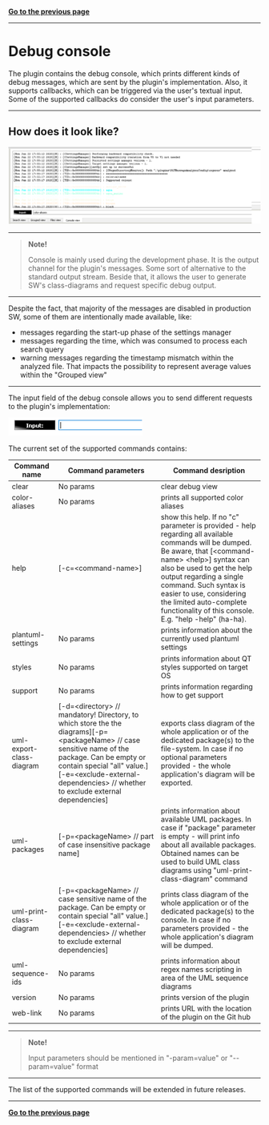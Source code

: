 [**Go to the previous page**](../../README.md)

----

# Debug console

The plugin contains the debug console, which prints different kinds of debug messages, which are sent by the plugin's implementation. 
Also, it supports callbacks, which can be triggered via the user's textual input.
Some of the supported callbacks do consider the user's input parameters.

----

## How does it look like?

![Screenshot of the "Debug console" appearance](./debug_console_appearance.png)

----

> **Note!**
>
> Console is mainly used during the development phase. 
> It is the output channel for the plugin's messages. Some sort of alternative to the standard output stream.
> Beside that, it allows the user to generate SW's class-diagrams and request specific debug output.

----

Despite the fact, that majority of the messages are disabled in production SW, some of them are intentionally made available, like:
- messages regarding the start-up phase of the settings manager
- messages regarding the time, which was consumed to process each search query
- warning messages regarding the timestamp mismatch within the analyzed file. That impacts the possibility to represent average values within the "Grouped view"

----

The input field of the debug console allows you to send different requests to the plugin's implementation:

![Screenshot of the "Debug console" input field](./debug_console_input.png)

The current set of the supported commands contains:

| Command name | Command parameters | Command desription |
| --- | --- | --- |
| clear | No params | clear debug view |
| color-aliases | No params | prints all supported color aliases |
| help | [-c=&lt;command-name&gt;] | show this help. If no "c" parameter is provided - help regarding all available commands will be dumped. Be aware, that [&lt;command-name&gt; &lt;help&gt;] syntax can also be used to get the help output regarding a single command. Such syntax is easier to use, considering the limited auto-complete functionality of this console. E.g. "help -help" (ha-ha). |
| plantuml-settings | No params | prints information about the currently used plantuml settings |
| styles | No params | prints information about QT styles supported on target OS |
| support | No params | prints information regarding how to get support |
| uml-export-class-diagram | [-d=&lt;directory&gt; // mandatory! Directory, to which store the the diagrams][-p=&lt;packageName&gt; // case sensitive name of the package. Can be empty or contain special "all" value.][-e=&lt;exclude-external-dependencies&gt; // whether to exclude external dependencies] | exports class diagram of the whole application or of the dedicated package(s) to the file-system. In case if no optional parameters provided - the whole application's diagram will be exported.
| uml-packages | [-p=&lt;packageName&gt; // part of case insensitive package name] | prints information about available UML packages. In case if "package" parameter is empty - will print info about all available packages. Obtained names can be used to build UML class diagrams using "uml-print-class-diagram" command |
| uml-print-class-diagram | [-p=&lt;packageName&gt; // case sensitive name of the package. Can be empty or contain special "all" value.][-e=&lt;exclude-external-dependencies&gt; // whether to exclude external dependencies] | prints class diagram of the whole application or of the dedicated package(s) to the console. In case if no parameters provided - the whole application's diagram will be dumped. |
| uml-sequence-ids | No params | prints information about regex names scripting in area of the UML sequence diagrams |
| version | No params | prints version of the plugin |
| web-link | No params | prints URL with the location of the plugin on the Git hub |

----

> **Note!**
> 
> Input parameters should be mentioned in "-param=value" or "--param=value" format

----

The list of the supported commands will be extended in future releases.

----

[**Go to the previous page**](../../README.md)
